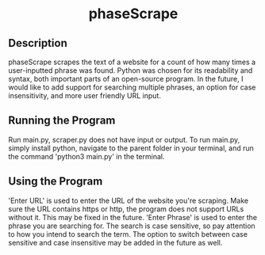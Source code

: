 <h1 align="center">phaseScrape</h1>

## Description
phaseScrape scrapes the text of a website for a count of how many times a user-inputted phrase was found. Python was 
chosen for its readability and syntax, both important parts of an open-source program. In the future, I would like to
add support for searching multiple phrases, an option for case insensitivity, and more user friendly URL input.

## Running the Program
Run main.py, scraper.py does not have input or output. To run main.py, simply install python, navigate to the parent 
folder in your terminal, and run the command 'python3 main.py' in the terminal.

## Using the Program
'Enter URL' is used to enter the URL of the website you're scraping. Make sure the URL contains https or http, the 
program does not support URLs without it. This may be fixed in the future. 'Enter Phrase' is used to enter the phrase
you are searching for. The search is case sensitive, so pay attention to how you intend to search the term. The 
option to switch between case sensitive and case insensitive may be added in the future as well.
